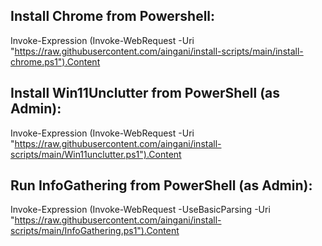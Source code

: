 ## Install Chrome from Powershell:
Invoke-Expression (Invoke-WebRequest -Uri "https://raw.githubusercontent.com/aingani/install-scripts/main/install-chrome.ps1").Content

## Install Win11Unclutter from PowerShell (as Admin):
Invoke-Expression (Invoke-WebRequest -Uri "https://raw.githubusercontent.com/aingani/install-scripts/main/Win11unclutter.ps1").Content

## Run InfoGathering from PowerShell (as Admin):
Invoke-Expression (Invoke-WebRequest -UseBasicParsing -Uri "https://raw.githubusercontent.com/aingani/install-scripts/main/InfoGathering.ps1").Content
